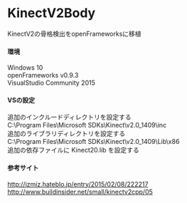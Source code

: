 # KinectV2Body
KinectV2の骨格検出をopenFrameworksに移植  

#### 環境  
  Windows 10  
  openFrameworks v0.9.3  
  VisualStudio Community 2015  

#### VSの設定  
  追加のインクルードディレクトリを設定する  
  C:\Program Files\Microsoft SDKs\Kinect\v2.0_1409\inc  
  追加のライブラリディレクトリを設定する  
  C:\Program Files\Microsoft SDKs\Kinect\v2.0_1409\Lib\x86  
  追加の依存ファイルに Kinect20.lib を設定する  

#### 参考サイト  
<http://izmiz.hateblo.jp/entry/2015/02/08/222217>  
<http://www.buildinsider.net/small/kinectv2cpp/05>  
